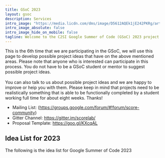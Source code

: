 ```yaml
---
title: GSoC 2023
layout: gsoc
description: Services
intro_image: "https://media.licdn.com/dms/image/D5612AQEk1jE242PKRg/article-cover_image-shrink_720_1280/0/1684139669009?e=2147483647&v=beta&t=_7b_tvuP9P-gXEt-rGuEvyP4nILPoovZdiZIhDvc1WA"
intro_image_absolute: false
intro_image_hide_on_mobile: false
tagline: Welcome to the C2SI Google Summer of Code (GSoC) 2023 project ideas page. 
---
```


This is the 6th time that we are participating in the GSoC, we will use this page to develop possible project ideas that have on the above mentioned areas. Please note that anyone who is interested can participate in this process. You do not have to be a GSoC student or mentor to suggest possible project ideas.
<br><br>
You can also talk to us about possible project ideas and we are happy to improve or heip you with them. Please keep in mind that projects need to be realistically something that is able to be functionally completed by a student working full time for about eight weeks. Thanks!

* Mailing List: (https://groups.google.com/forum/#!forum/score-community)
* Gitter Channel: https://gitter.im/scorelab/
* Proposal Template: https://goo.gl/KXcqAL

## Idea List for 2023
The following is the idea list for Google Summer of Code 2023

